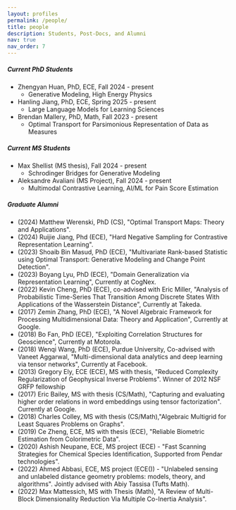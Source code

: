 ```yaml
---
layout: profiles
permalink: /people/
title: people
description: Students, Post-Docs, and Alumni
nav: true
nav_order: 7
---
```

##### Current PhD Students
- Zhengyan Huan, PhD, ECE, Fall 2024 - present
  - Generative Modeling, High Energy Physics
- Hanling Jiang, PhD, ECE, Spring 2025 - present
  - Large Language Models for Learning Sciences
- Brendan Mallery, PhD, Math, Fall 2023 - present
  - Optimal Transport for Parsimonious Representation of Data as Measures


##### Current MS Students
- Max Shellist (MS thesis), Fall 2024 - present
  - Schrodinger Bridges for Generative Modeling
- Aleksandre Avaliani (MS Project), Fall 2024 - present
  - Multimodal Contrastive Learning, AI/ML for Pain Score Estimation 


##### Graduate Alumni
- (2024) Matthew Werenski, PhD (CS), "Optimal Transport Maps: Theory and Applications". 
- (2024) Ruijie Jiang, Phd (ECE), "Hard Negative Sampling for Contrastive Representation Learning".
- (2023) Shoaib Bin Masud, PhD (ECE), "Multivariate Rank-based Statistic using Optimal Transport: Generative Modeling and Change Point Detection".
- (2023) Boyang Lyu, PhD (ECE), "Domain Generalization via Representation Learning", Currently at CogNex. 
- (2022) Kevin Cheng, PhD (ECE), co-advised with Eric Miller, "Analysis of Probabilistic Time-Series That Transition Among Discrete States With Applications of the Wasserstein Distance", Currently at Takeda.
- (2017) Zemin Zhang, PhD (ECE), "A Novel Algebraic Framework for Processing Multidimensional Data: Theory and Application", Currently at Google.
- (2018) Bo Fan, PhD (ECE), "Exploiting Correlation Structures for Geoscience", Currently at Motorola.
- (2018) Wenqi Wang, PhD (ECE), Purdue University, Co-advised with Vaneet Aggarwal, "Multi-dimensional data analytics and deep learning via tensor networks", Currently at Facebook.
- (2013) Gregory Ely, ECE (ECE), MS with thesis, "Reduced Complexity Regularization of Geophysical Inverse Problems". Winner of 2012 NSF GRFP fellowship
- (2017) Eric Bailey, MS with thesis (CS/Math), "Capturing and evaluating higher order relations in word embeddings using tensor factorization". Currently at Google.
- (2018) Charles Colley, MS with thesis (CS/Math),"Algebraic Multigrid for Least Squares Problems on Graphs".  
- (2019) Ce Zheng, ECE, MS with thesis (ECE), "Reliable Biometric Estimation from Colorimetric Data".
- (2020) Ashish Neupane, ECE, MS project (ECE) - "Fast Scanning Strategies for Chemical Species Identification, Supported from Pendar technologies".
- (2022) Ahmed Abbasi, ECE, MS project (ECE()) - "Unlabeled sensing and unlabeled distance geometry problems: models, theory, and algorithms". Jointly advised with Abiy Tassisa (Tufts Math). 
- (2022) Max Mattessich, MS with Thesis (Math), "A Review of Multi-Block Dimensionality Reduction Via Multiple Co-Inertia Analysis".